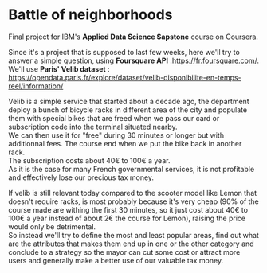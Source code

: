 # Battle of neighborhoods
Final project for IBM's **Applied Data Science Sapstone** course on Coursera.  

Since it's a project that is supposed to last few weeks, here we'll try to answer a simple question, using **Foursquare API** :https://fr.foursquare.com/.  
We'll use **Paris' Velib dataset** : https://opendata.paris.fr/explore/dataset/velib-disponibilite-en-temps-reel/information/  

Velib is a simple service that started about a decade ago, the department deploy a bunch of bicycle racks in different area of the city and populate them with special bikes that are freed when we pass our card or subscription code into the terminal situated nearby.  
We can then use it for "free" during 30 minutes or longer but with additionnal fees. The course end when we put the bike back in another rack.  
The subscription costs about 40€ to 100€ a year.  
As it is the case for many French governmental services, it is not profitable and effectively lose our precious tax money.  

If velib is still relevant today compared to the scooter model like Lemon that doesn't require racks, is most probably because it's very cheap (90% of the course made are withing the first 30 minutes, so it just cost about 40€ to 100€ a year instead of about 2€ the course for Lemon), raising the price would only be detrimental.  
So instead we'll try to define the most and least popular areas, find out what are the attributes that makes them end up in one or the other category and conclude to a strategy so the mayor can cut some cost or attract more users and generally make a better use of our valuable tax money.  

